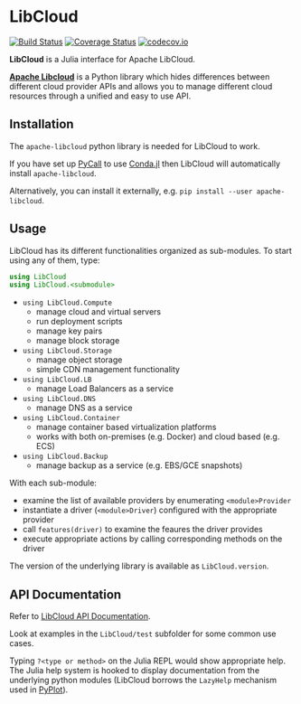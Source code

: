 # LibCloud

[![Build Status](https://travis-ci.org/JuliaCloud/LibCloud.jl.svg?branch=master)](https://travis-ci.org/JuliaCloud/LibCloud.jl)
[![Coverage Status](https://coveralls.io/repos/JuliaCloud/LibCloud.jl/badge.svg?branch=master&service=github)](https://coveralls.io/github/JuliaCloud/LibCloud.jl?branch=master)
[![codecov.io](http://codecov.io/github/JuliaCloud/LibCloud.jl/coverage.svg?branch=master)](http://codecov.io/github/JuliaCloud/LibCloud.jl?branch=master)

**LibCloud** is a Julia interface for Apache LibCloud.

[**Apache Libcloud**](http://libcloud.apache.org/) is a Python library which hides differences between different cloud provider APIs and allows you to manage different cloud resources through a unified and easy to use API.

## Installation
The `apache-libcloud` python library is needed for LibCloud to work.

If you have set up [PyCall](https://github.com/stevengj/PyCall.jl) to use [Conda.jl](https://github.com/Luthaf/Conda.jl) then LibCloud will automatically install `apache-libcloud`.

Alternatively, you can install it externally, e.g. `pip install --user apache-libcloud`.

## Usage
LibCloud has its different functionalities organized as sub-modules.
To start using any of them, type:
````julia
using LibCloud
using LibCloud.<submodule>
````

- `using LibCloud.Compute`
    - manage cloud and virtual servers
    - run deployment scripts
    - manage key pairs
    - manage block storage
- `using LibCloud.Storage`
    - manage object storage
    - simple CDN management functionality
- `using LibCloud.LB`
    - manage Load Balancers as a service
- `using LibCloud.DNS`
    - manage DNS as a service
- `using LibCloud.Container`
    - manage container based virtualization platforms
    - works with both on-premises (e.g. Docker) and cloud based (e.g. ECS)
- `using LibCloud.Backup`
    - manage backup as a service (e.g. EBS/GCE snapshots)

With each sub-module:
- examine the list of available providers by enumerating `<module>Provider`
- instantiate a driver (`<module>Driver`) configured with the appropriate provider
- call `features(driver)` to examine the feaures the driver provides
- execute appropriate actions by calling corresponding methods on the driver

The version of the underlying library is available as `LibCloud.version`.

## API Documentation
Refer to [LibCloud API Documentation](https://libcloud.readthedocs.io/en/latest/index.html).

Look at examples in the `LibCloud/test` subfolder for some common use cases.

Typing `?<type or method>` on the Julia REPL would show appropriate help.
The Julia help system is hooked to display documentation from the underlying python modules (LibCloud borrows the `LazyHelp` mechanism used in [PyPlot](https://github.com/stevengj/PyPlot.jl)).
